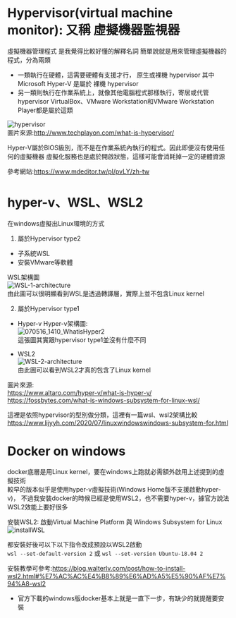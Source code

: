 # Hypervisor(virtual machine monitor): 又稱 虛擬機器監視器
虛擬機器管理程式 是我覺得比較好懂的解釋名詞
簡單說就是用來管理虛擬機器的程式，分為兩類
* 一類執行在硬體，這需要硬體有支援才行， 原生或裸機 hypervisor
  其中 Microsoft Hyper-V 是屬於 裸機 hypervisor
* 另一類則執行在作業系統上，就像其他電腦程式那樣執行，寄居或代管 hypervisor
  VirtualBox、VMware Workstation和VMware Workstation Player都是屬於這類
  
![hypervisor](https://user-images.githubusercontent.com/24542187/114294388-e02f3f80-9ad0-11eb-92d9-9c49688f91da.png)  
圖片來源:http://www.techplayon.com/what-is-hypervisor/

Hyper-V屬於BIOS級別，而不是在作業系統內執行的程式。因此即便沒有使用任何的虛擬機器
虛擬化服務也是處於開啟狀態，這樣可能會消耗掉一定的硬體資源

參考網站:https://www.mdeditor.tw/pl/pvLY/zh-tw

# hyper-v、WSL、WSL2
在windows虛擬出Linux環境的方式
1. 屬於Hypervisor type2
  * 子系統WSL
  * 安裝VMware等軟體  

  WSL架構圖  
  ![WSL-1-architecture](https://user-images.githubusercontent.com/24542187/114294581-4f596380-9ad2-11eb-8102-edcb8b13fbb5.png)  
  由此圖可以很明顯看到WSL是透過轉譯層，實際上並不包含Linux kernel

2. 屬於Hypervisor type1
  * Hyper-v
    Hyper-v架構圖:  
    ![070516_1410_WhatisHyper2](https://user-images.githubusercontent.com/24542187/114294764-4b7a1100-9ad3-11eb-9247-6c56ec8d97c2.png)  
    這張圖其實跟hypervisor type1並沒有什麼不同
    
  * WSL2  
    ![WSL-2-architecture](https://user-images.githubusercontent.com/24542187/114294880-13bf9900-9ad4-11eb-9af4-e9b2c1041f56.png)  
    由此圖可以看到WSL2才真的包含了Linux kernel
    
圖片來源:  
https://www.altaro.com/hyper-v/what-is-hyper-v/  
https://fossbytes.com/what-is-windows-subsystem-for-linux-wsl/

這裡是依照hypervisor的型別做分類，這裡有一篇wsl、wsl2架構比較
https://www.lijyyh.com/2020/07/linuxwindowswindows-subsystem-for.html

# Docker on windows
docker底層是用Linux kernel，要在windows上跑就必需額外啟用上述提到的虛擬技術  
較早的版本似乎是使用hyper-v虛擬技術(Windows Home版不支援啟動hyper-v)，
不過我安裝docker的時候已經是使用WSL2，也不需要hyper-v，據官方說法WSL2效能上要好很多

安裝WSL2:
啟動Virtual Machine Platform 與 Windows Subsystem for Linux  
![installWSL](https://user-images.githubusercontent.com/24542187/114295637-11ac0900-9ad9-11eb-85a2-d8c2af22ad3d.jpg)



都安裝好後可以下以下指令改成預設以WSL2啟動  
`wsl --set-default-version 2` 或 `wsl --set-version Ubuntu-18.04 2`  

安裝教學可參考:https://blog.walterlv.com/post/how-to-install-wsl2.html#%E7%AC%AC%E4%B8%89%E6%AD%A5%E5%90%AF%E7%94%A8-wsl2
* 官方下載的windows版docker基本上就是一直下一步，有缺少的就提醒要安裝
